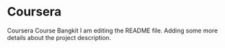 # Coursera
Coursera Course Bangkit
I am editing the README file. Adding some more details about the project description.

